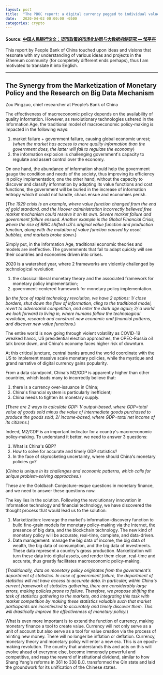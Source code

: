 ```yaml
---
layout: post
title:  "The PBOC report: a digital currency pegged to individual values (Part 1/4)"
date:   2020-04-03 00:00:00 -0500
categories: crypto
---
```

#### Source: [中国人民银行论文：货币政策的市场化协同与大数据机制研究 — 邹平座](https://www.chainnews.com/zh-hant/articles/551734637322.htm)

This report by People Bank of China touched upon ideas and visions that resonate with my understanding of various ideas and projects in the Ethereum community (for completely different ends perhaps), thus I am motivated to translate it into English.

***

## The Synergy from the Marketization of Monetary Policy and the Research on Big Data Mechanism
Zou Pingzuo, chief researcher at People’s
Bank of China

The effectiveness of macroeconomic policy depends on the availability of quality information. However, as revolutionary technologies ushered in the Information Age, the traditional model of macroeconomic policy-making is impacted in the following ways:
1. market failure + government failure, causing global economic unrest; (*when the market has access to more quality information than the government does, the latter will fail to regulate the economy*)
2. the information explosion is challenging government's capacity to regulate and assert control over the economy.

On one hand, the abundance of information should help the government gauge the condition and needs of the society, thus improving its efficiency in policy implementation; one the other hand, without the capacity to discover and classify information by adapting its value functions and cost functions, the government will be buried in the increase of information entropy which it could not handle, chaos ensue and economies perish.

(*The 1929 crisis is an example, where value function changed from the end of gold standard, and the Hoover administration incorrectly believed free market mechanism could resolve it on its own. Severe market failure and government failure ensued. Another example is the Global Financial Crisis, where the rise of BRIC shifted US's original value function and production function, along with the mutation of value function caused by asset bubbles, and markets broke down.*)

Simply put, in the Information Age, traditional economic theories and models are ineffective. The governments that fail to adapt quickly will see their countries and economies driven into crises.

2020 is a watershed year, where 2 frameworks are violently challenged by technological revolution:
1. the classical liberal monetary theory and the associated framework for monetary policy implementation;
2. government-centered framework for monetary policy implementation.

(*In the face of rapid technology revolution, we have 2 options: 1/ close borders, shut down the flow of information, cling to the traditional model, revert to adversarial competition, and enter the dark age again; 2/ a world we look forward to living in, where humans follow the technological revolution, research and construct new economic and financial patterns, and discover new value functions.*)

The entire world is now going through violent volatility as COVID-19 wreaked havoc, US presidential election approaches, the OPEC-Russia oil talk broke down, and China's economy faces higher risk of downturn.

At this critical juncture, central banks around the world coordinate with the US to implement massive scale monetary policies, while the mystique and grand narrative of digital currency gains popularity.

From a data standpoint, China's M2/GDP is apparently higher than other countries, which leads many to incorrectly believe that:
1. there is a currency over-issuance in China;
2. China's financial system is particularly inefficient;
3. China needs to tighten its monetary supply.

(*There are 2 ways to calculate GDP: 1/ output-based, where GDP=total value of goods sold minus the value of intermediate goods purchased to produce the goods sold; 2/ income-based, where GDP=total net income of its citizens.*)

Indeed, M2/GDP is an important indicator for a country's macroeconomic policy-making. To understand it better, we need to answer 3 questions:
1. What is China's GDP?
2. How to solve for accurate and timely GDP statistics?
3. In the face of skyrocketing uncertainty, where should China's monetary policies go?

(*China is unique in its challenges and economic patterns, which calls for unique problem-solving approaches.*)

These are the Goldbach Conjecture-esque questions in monetary finance, and we need to answer these questions now.

The key lies in the solution. Following the revolutionary innovation in information technology and financial technology, we have discovered the thought process that would lead us to the solution:
1. Marketization: leverage the market's information-discovery function to build fine-grain models for monetary policy-making via the Internet, the presence of big data, and the blockchain technology. The new kind of monetary policy will be accurate, real-time, complete, and data-driven.
2. Data management: manage the big data of income, the big data of wealth, the big data of consumption, and the big data of investments. These data represent a country's gross production. Marketization will turn these data into digital assets, and render them clean, real-time and accurate, thus greatly facilitates macroeconomic policy-making.

(*Traditionally, data on monetary policy originates from the government's department of statistics. In case of government failure, the department of statistics will not have access to accurate data. In particular, within China's current framework of statistics gathering, there are considerably large errors, making policies prone to failure. Therefore, we propose shifting the task of statistics gathering to the markets, and integrating this task with market competition by making these statistics valuable such that market participants are incentivized to accurately and timely discover them. This will drastically improve the effectiveness of monetary policy.*)

What is even more important is to extend the function of currency, making monetary finance a tool to create value. Currency will not only serve as a unit of account but also serve as a tool for value creation via the process of minting new money. There will no longer be inflation or deflation. Currency, monetary theory and monetary policy will enter a new era. This is an epoch-making revolution. The country that understands this and acts on this will evolve ahead of everyone else, become immensely powerful and competitive, and reap the reward of institutional dividend, similar to how Shang Yang's reforms in 361 to 338 B.C. transformed the Qin state and laid the groundwork for its unification of the Chinese states.
